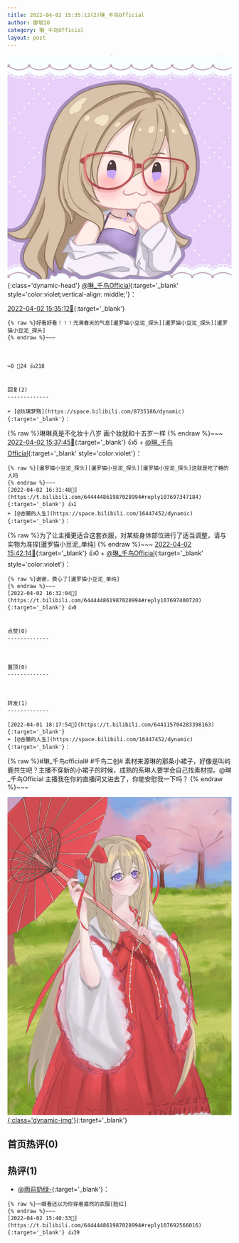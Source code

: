 ```yaml
---
title: 2022-04-02 15:35:12(2)琳_千鸟Official
author: 御坂IO
category: 琳_千鸟Official
layout: post
---
```


![img](/images/c0a88f85ebd0d056f37b114e0748e69556c8b488.jpg){:class='dynamic-head'}
[@琳_千鸟Official](https://space.bilibili.com/1620923329/dynamic){:target='_blank' style='color:violet;vertical-align: middle;'}：

[2022-04-02 15:35:12🔗](https://t.bilibili.com/644444861987028994){:target='_blank'}

~~~
{% raw %}好看好看！！！充满春天的气息[暹罗猫小豆泥_探头][暹罗猫小豆泥_探头][暹罗猫小豆泥_探头]
{% endraw %}~~~



↪️0 💬24 👍218


回复(2)
-------------

+ [@玖璃梦殇](https://space.bilibili.com/8735186/dynamic){:target='_blank'}：
~~~
{% raw %}琳琳真是不化妆十八岁 画个妆就和十五岁一样
{% endraw %}~~~
[2022-04-02 15:37:45🔗](https://t.bilibili.com/644444861987028994#reply107692182064){:target='_blank'} 👍5
    + [@琳_千鸟Official](https://space.bilibili.com/1620923329/dynamic){:target='_blank' style='color:violet'}：
~~~
{% raw %}[暹罗猫小豆泥_探头][暹罗猫小豆泥_探头][暹罗猫小豆泥_探头]这就是吃了糖的人吗
{% endraw %}~~~
[2022-04-02 16:31:48🔗](https://t.bilibili.com/644444861987028994#reply107697347184){:target='_blank'} 👍1
+ [@杏脯的人生](https://space.bilibili.com/16447452/dynamic){:target='_blank'}：
~~~
{% raw %}为了让主播更适合这套衣服，对某些身体部位进行了适当调整，请与实物为准捏[暹罗猫小豆泥_单纯]
{% endraw %}~~~
[2022-04-02 15:42:14🔗](https://t.bilibili.com/644444861987028994#reply107692619648){:target='_blank'} 👍0
    + [@琳_千鸟Official](https://space.bilibili.com/1620923329/dynamic){:target='_blank' style='color:violet'}：
~~~
{% raw %}谢谢，费心了[暹罗猫小豆泥_单纯]
{% endraw %}~~~
[2022-04-02 16:32:04🔗](https://t.bilibili.com/644444861987028994#reply107697400720){:target='_blank'} 👍0


点赞(0)
-------------



置顶(0)
-------------



转发(1)
-------------

[2022-04-01 18:17:54🔗](https://t.bilibili.com/644115704283398163){:target='_blank'}
+ [@杏脯的人生](https://space.bilibili.com/16447452/dynamic){:target='_blank'}：
~~~
{% raw %}#琳_千鸟official# #千鸟二创#
素材来源琳的那条小裙子，好像是叫屿鹿共生吧？主播不穿新的小裙子的时候，成熟的系琳人要学会自己找素材捏。@琳_千鸟Official 主播我在你的直播间又进去了，你能安慰我一下吗？
{% endraw %}~~~


[![img](/images/73e105ca1aaf1df4780b8dc7977d9bcbb2eca669.png){:class='dynamic-img'}](/images/73e105ca1aaf1df4780b8dc7977d9bcbb2eca669.png){:target='_blank'}




首页热评(0)
-------------



热评(1)
-------------

+ [@雨前奶绿-](https://space.bilibili.com/336683485/dynamic){:target='_blank'}：
~~~
{% raw %}一眼看还以为你穿着嘉然的衣服[脸红]
{% endraw %}~~~
[2022-04-02 15:40:33🔗](https://t.bilibili.com/644444861987028994#reply107692566016){:target='_blank'} 👍39


